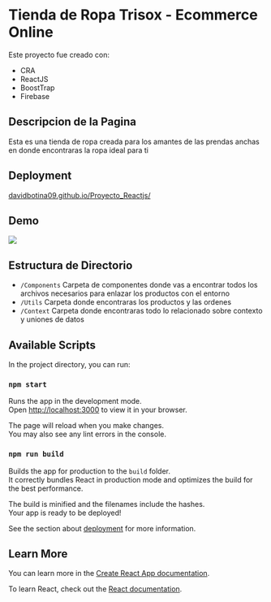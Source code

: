 # Tienda de Ropa Trisox - Ecommerce Online

Este proyecto fue creado con: 
 - CRA
 - ReactJS
 - BoostTrap
 - Firebase

 ## Descripcion de la Pagina
 Esta es una tienda de ropa creada para los amantes de las prendas anchas en donde encontraras la ropa ideal para ti 

## Deployment

[davidbotina09.github.io/Proyecto_Reactjs/](https://davidbotina09.github.io/Proyecto_Reactjs/)

## Demo
![](https://firebasestorage.googleapis.com/v0/b/tienda-de-deportes-a3605.appspot.com/o/Recording%202022-10-27%20at%2013.12.46.gif?alt=media&token=320e3045-2586-4ab8-8c49-026d74676597)


## Estructura de Directorio
 - `/Components`
 Carpeta de componentes donde vas a encontrar todos los archivos necesarios para enlazar los productos con el entorno
 - `/Utils`
 Carpeta donde encontraras los productos y las ordenes
 - `/Context`
 Carpeta donde encontraras todo lo relacionado sobre contexto y uniones de datos

## Available Scripts

In the project directory, you can run:

### `npm start`

Runs the app in the development mode.\
Open [http://localhost:3000](http://localhost:3000) to view it in your browser.

The page will reload when you make changes.\
You may also see any lint errors in the console.


### `npm run build`

Builds the app for production to the `build` folder.\
It correctly bundles React in production mode and optimizes the build for the best performance.

The build is minified and the filenames include the hashes.\
Your app is ready to be deployed!

See the section about [deployment](https://facebook.github.io/create-react-app/docs/deployment) for more information.

## Learn More

You can learn more in the [Create React App documentation](https://facebook.github.io/create-react-app/docs/getting-started).

To learn React, check out the [React documentation](https://reactjs.org/).




